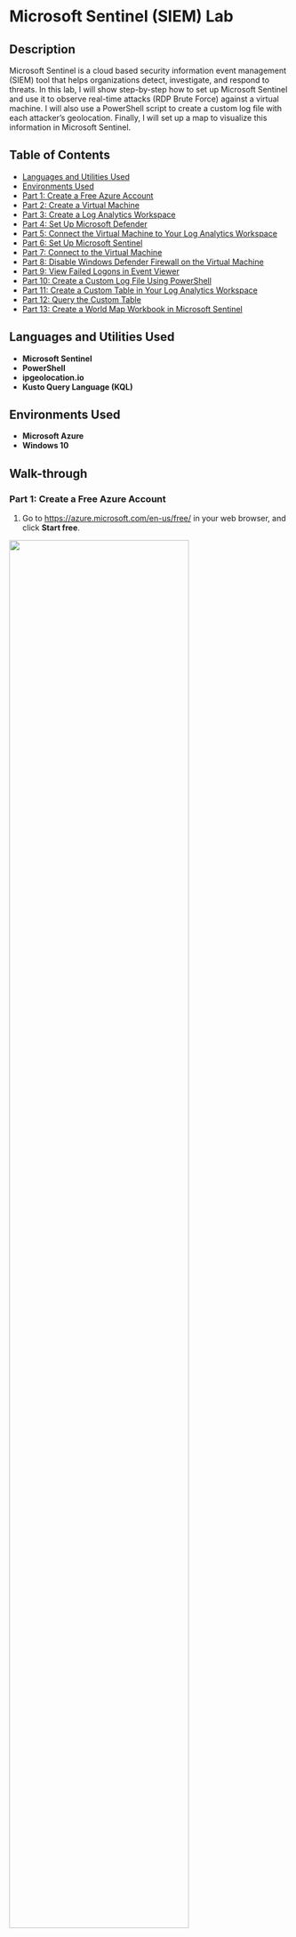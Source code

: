 # Microsoft Sentinel (SIEM) Lab

## Description

Microsoft Sentinel is a cloud based security information event management (SIEM) tool that helps organizations detect, investigate, and respond to threats. In this lab, I will show step-by-step how to set up Microsoft Sentinel and use it to observe real-time attacks (RDP Brute Force) against a virtual machine. I will also use a PowerShell script to create a custom log file with each attacker’s geolocation. Finally, I will set up a map to visualize this information in Microsoft Sentinel.

## Table of Contents

   * [Languages and Utilities Used](#Languages-and-Utilities-Used)
   * [Environments Used](#Environments-Used)
   * [Part 1: Create a Free Azure Account](#Part-1-Create-a-Free-Azure-Account)
   * [Part 2: Create a Virtual Machine](#Part-2-Create-a-Virtual-Machine)
   * [Part 3: Create a Log Analytics Workspace](#Part-3-Create-a-Log-Analytics-Workspace)
   * [Part 4: Set Up Microsoft Defender](#Part-4-Set-Up-Microsoft-Defender)
   * [Part 5: Connect the Virtual Machine to Your Log Analytics Workspace](#Part-5-Connect-the-Virtual-Machine-to-Your-Log-Analytics-Workspace)
   * [Part 6: Set Up Microsoft Sentinel](#Part-6-Set-Up-Microsoft-Sentinel)
   * [Part 7: Connect to the Virtual Machine](#Part-7-Connect-to-the-Virtual-Machine)
   * [Part 8: Disable Windows Defender Firewall on the Virtual Machine](#Part-8-Disable-Windows-Defender-Firewall-on-the-Virtual-Machine)
   * [Part 9: View Failed Logons in Event Viewer](#Part-9-View-Failed-Logons-in-Event-Viewer)
   * [Part 10: Create a Custom Log File Using PowerShell](#Part-10-Create-a-Custom-Log-File-Using-PowerShell)
   * [Part 11: Create a Custom Table in Your Log Analytics Workspace](#Part-11-Create-a-Custom-Table-in-Your-Log-Analytics-Workspace)
   * [Part 12: Query the Custom Table](#Part-12-Query-the-Custom-Table)
   * [Part 13: Create a World Map Workbook in Microsoft Sentinel](#Part-13-Create-a-World-Map-Workbook-in-Microsoft-Sentinel)

## Languages and Utilities Used

* **Microsoft Sentinel** 
* **PowerShell**
* **ipgeolocation.io**
* **Kusto Query Language (KQL)**

## Environments Used

* **Microsoft Azure**
* **Windows 10**

## Walk-through

### Part 1: Create a Free Azure Account

1. Go to https://azure.microsoft.com/en-us/free/ in your web browser, and click **Start free**.

<img src="https://github.com/emann615/ActiveDirectoryLab/assets/117882385/f1a499e8-ce41-466e-b728-50f7493173f0" height="80%" width="80%"/>
</br>
</br>

2. Create or sign in with a Microsoft account.

<img src="https://github.com/emann615/MicrosoftSentinelLab/assets/117882385/b1105114-239b-4fdf-bd78-828dc89b6bbe" height="80%" width="80%"/>
</br>
</br>

### Part 2: Create a Virtual Machine

1. Once you’re logged into Azure, type **Virtual machines** in the search box at the top of the page. Then select **Virtual machines** listed under **Services**.

<img src="https://github.com/emann615/ActiveDirectoryLab/assets/117882385/4cdd3648-6040-4995-a92c-40cd89f9db9f" height="80%" width="80%"/>
</br>
</br>

2. Click **Create**, and select **Azure virtual machine**.

<img src="https://github.com/emann615/ActiveDirectoryLab/assets/117882385/24a405ad-0c78-49c2-bf37-2a803505a633" height="80%" width="80%"/>
</br>
</br>

3. Next to **Resource group**, click **Create new**.

<img src="https://github.com/emann615/ActiveDirectoryLab/assets/117882385/21fc764d-611a-4d67-8a61-d060a6eb4471" height="80%" width="80%"/>
</br>
</br>

4. Name it **Honeypotlab**, and click **OK**.

<img src="https://github.com/emann615/ActiveDirectoryLab/assets/117882385/01cd5026-1e8b-4790-8365-c78de6906f6d" height="80%" width="80%"/>
</br>
</br>

5. Next to **Virtual machine name**, type in **honeypot-vm**.

<img src="https://github.com/emann615/ActiveDirectoryLab/assets/117882385/6bb604d8-18be-4250-b356-415f46c3e2b0" height="80%" width="80%"/>
</br>
</br>

6. Next to **Image**, select **Windows 10 Pro**.

<img src="https://github.com/emann615/ActiveDirectoryLab/assets/117882385/27607b0d-b76c-4ce0-8559-bb33fd35431e" height="80%" width="80%"/>
</br>
</br>

7. Next to **Size**, select **Standard_DS1 - vcpu, 3.5 GiB memory**.

<img src="https://github.com/emann615/ActiveDirectoryLab/assets/117882385/84b04b88-90bd-4c63-9529-4d219cb5c3fd" height="80%" width="80%"/>
</br>
</br>

8. Under **Administrator account**, type in a username and password you will use to log in to the virtual machine.

<img src="https://github.com/emann615/ActiveDirectoryLab/assets/117882385/2725c032-d947-4060-af6b-60e9c890d946" height="80%" width="80%"/>
</br>
</br>

9. Under **Licensing**, check the box next to **I confirm I have an eligible Windows 10/11 license with multi-tenant hosting rights**.

<img src="https://github.com/emann615/ActiveDirectoryLab/assets/117882385/5f8993ac-729c-4684-8140-f47b6a6672a1" height="80%" width="80%"/>
</br>
</br>

10. Click **Next** until you reach the **Networking** tab.

<img src="https://github.com/emann615/ActiveDirectoryLab/assets/117882385/4488ea9a-3c9a-4d2d-9feb-54f868b8db3e" height="80%" width="80%"/>
</br>
</br>

<img src="https://github.com/emann615/ActiveDirectoryLab/assets/117882385/a5008313-a0ac-4a8b-ba79-7b0db981b566" height="80%" width="80%"/>
</br>
</br>

11. Next to **NIC network security group**, select **Advanced**.

<img src="https://github.com/emann615/ActiveDirectoryLab/assets/117882385/5a8e1976-d54f-481f-bc4d-996de0fe74d2" height="80%" width="80%"/>
</br>
</br>

12. Next to **Configure network security group**, click **Create new**.

<img src="https://github.com/emann615/ActiveDirectoryLab/assets/117882385/b6e065ea-825a-4678-ba3f-56552cd303d1" height="80%" width="80%"/>
</br>
</br>

13. Under **Inbound rules**, click the three dots next to the default rule, and select **Remove**.

<img src="https://github.com/emann615/ActiveDirectoryLab/assets/117882385/ce9ceb9f-177c-4e7c-8f14-5ef1061fd2a9" height="80%" width="80%"/>
</br>
</br>

14. Click **+ Add an inbound rule**.

<img src="https://github.com/emann615/ActiveDirectoryLab/assets/117882385/391aef57-7f5f-4917-b7ef-d0130a62ebd1" height="80%" width="80%"/>
</br>
</br>

15. Under **Destination port ranges**, type "*" to select all ports.

<img src="https://github.com/emann615/ActiveDirectoryLab/assets/117882385/9e58942f-7df8-48e6-b510-b7cee68b927b" height="80%" width="80%"/>
</br>
</br>

16. Under **Priority**, type **100**.

<img src="https://github.com/emann615/ActiveDirectoryLab/assets/117882385/f8759cea-5d5a-4fe3-bc4d-5adda721865f" height="80%" width="80%"/>
</br>
</br>

17. Under **Name**, type **DANGER_ANY_IN**.

<img src="https://github.com/emann615/ActiveDirectoryLab/assets/117882385/7346abc4-2165-42b1-bf81-69c97f980ecd" height="80%" width="80%"/>
</br>
</br>

18. Click **Add**, and click **OK**. 

<img src="https://github.com/emann615/ActiveDirectoryLab/assets/117882385/ab5cb565-98af-458c-aba4-510f0f0d3202" height="80%" width="80%"/>
</br>
</br>

<img src="https://github.com/emann615/ActiveDirectoryLab/assets/117882385/fbce371a-44d2-43b9-a456-6d1d6b9c1149" height="80%" width="80%"/>
</br>
</br>

19. Click **Review + create**.

<img src="https://github.com/emann615/ActiveDirectoryLab/assets/117882385/e36ccdab-c5c9-4768-9a84-350cbf9d5280" height="80%" width="80%"/>
</br>
</br>

20. Click **Create**.

<img src="https://github.com/emann615/ActiveDirectoryLab/assets/117882385/94f6f255-6ecb-4090-b65c-4152ae4d64ce" height="80%" width="80%"/>
</br>
</br>

### Part 3: Create a Log Analytics Workspace

1. Type **log analytics** into the search box at the top of the page, and select **Log Analytics workspaces** listed under **Services**.

<img src="" height="80%" width="80%"/>
</br>
</br>

2. Click **Create log analytics workspace**.

<img src="" height="80%" width="80%"/>
</br>
</br>

3. Next to **Resource group**, select **Honeypotlab**.
4. Next to **Name**, type in **law-honeypot**.
   * I had to name it **law-honeypot4** because I did the lab multiple times.
5. Next to **Region**, select **West US 3**.
6. Click **Review + Create**.
7. Click **Create**.

### Part 4: Set Up Microsoft Defender

1. Type **defender** in the search box at the top of the page, and select **Microsoft Defender for Cloud** listed under **Services**.
2. From the left menu options, select **Environment settings**.
3. Click the dropdown arrow next to **Azure subscription 1**, and select **law-honeypot**. 
4. Under **Plan**, turn on **Foundation CSPM** and **Servers**. Then click **Save**.
5. Select the **Data collection** tab.
6. Select **All Events**, and click **Save**.

### Part 5: Connect the Virtual Machine to Your Log Analytics Workspace

1. Type **log analytics** into the search box at the top of the page, and select **Log Analytics workspaces** listed under **Services**.
2. Click **law-honeypot**.
3. From the left menu options, select **Virtual machines**.
4. Click **honeypot-vm**.
5. Click **Connect**.

### Part 6: Set Up Microsoft Sentinel

1. Open a new tab in your web browser.
2. Go to https://portal.azure.com/.
3. Type **sentinel** in the search box at the top of the page, and select **Microsoft Sentinel** listed under **Services**.
4. Click **Create Microsoft Sentinel**.
5. Under **Workspace**, select **law-honeypot**, and click **Add**.

### Part 7: Connect to the Virtual Machine

1. Click in the search box at the top of the page, and select **Virtual machines** listed under **Recent services**.
2. Click **honeypot-vm**.
3. Under **Public IP address**, copy the IP address of the virtual machine.
4. Click the **Start**, and run **Remote Desktop Connection**.
5. Next to **Computer**, paste in the IP address of the virtual machine, and click **Connect**.
6. Click **More choices**, and select **Use a different account**.
7. Type in the username and password you created for the virtual machine, and click **OK**.
8. Check the box next to **Don’t ask me again for connections to this computer**, and click **Yes**.
9. On the **Choose privacy settings for your device** screen, set all options to **No**, and click **Accept**.
10. Click **Yes** when asked “Do you want to allow your PC to be discoverable by other PCs and devices on this network?”

### Part 8: Disable Windows Defender Firewall on the Virtual Machine

1. Click **Start** on your physical computer, and run **Command Prompt**.
2. Enter the the following command:
  ```
  ping <virtual machine IP address> -t
  ```
  * The ping request will time out because Windows Defender Firewall is blocking connections between your physical computer and the virtual machine.
3. Go back to the virtual machine, click **Start**, and open **Windows Defender Firewall**.
   * Type **wf.msc** to go directly to the advanced settings.
4. Click **Windows Defender Firewall Properties**.
5. Go through the **Domain Profile**, **Private Profile**, and **Public Profile** tabs, and set the **Firewall state** to **Off**.
6. Click **Apply** and **OK**. 
7. Go back to **Command Prompt** on your physical computer.
   * The ping request should now be receiving replies back from the virtual machine.
8. Click **Close** to exit **Command Prompt**.

### Part 9: View Failed Logons in Event Viewer

1. Go back to the virtual machine, click **Start**, and open **Event Viewer**.
2. Click the dropdown arrow next to **Windows Logs**, and select **Security**.
3. Click **Start** on your physical computer, and open **Remote Desktop Connection**.
4. Try to log in using a fake username and password.
   * You will see a message that says “Your credentials did not work”.
5. Go back to the virtual machine, right click inside **Event Viewer**, and click **Refresh**.
6. Find the entry with **EventID 4625**, and double click it to view the **Event Properties**.
   * This window will show you different information about the security event, such as the account name that was used, the failure reason, and the source network address.

### Part 10: Create a Custom Log File Using PowerShell

1. Click **Start** on the virtual machine, and open **Windows PowerShell ISE**.
2. Click **New Script**.
3. Open **Microsoft Edge**, and go to the PowerShell script using the following link: https://github.com/emann615/Sentinel-Lab/blob/main/Custom_Security_Log_Exporter.ps1
4. Copy the script, and paste it into **PowerShell**.
5. Go to the following link in **Microsoft Edge**: https://ipgeolocation.io/
6. Click **Get Free API Access**.
7. Fill out the name, email, and password information, and click **Sign Up**.
   * You can also sign up using a Google or GitHub account.
8. Once you are logged in, copy the API key.
9. Paste the API key into the Powershell script next to **$API_KEY**.
10. Save the PowerShell script under the name **Log_Exporter**.
11. Click **Run Script**.
    * The script will take failed RDP events from Windows Event Viewer and use the API key to find the geolocation. Then it will output that information into a file named **failed_rdp.log**.

<img src="" height="80%" width="80%"/>
</br>
</br>

12. Perform some more failed logons to see them added to the list.
    * You can find the failed_rdp.log file by opening **File Explorer** and pasting in the following directory path: **C:\ProgramData**
      * **File format:** latitude, longitude, destination, username, source, state, country, label, datetime

<img src="" height="80%" width="80%"/>
</br>
</br>

### Part 11: Create a Custom Table in Your Log Analytics Workspace

1. Open the **failed_rdp.log** file, and copy all the information.

<img src="https://github.com/emann615/ActiveDirectoryLab/assets/117882385/0742fc50-3102-40be-a6dd-46f1bee426d1" height="80%" width="80%"/>
</br>
</br>

<img src="https://github.com/emann615/ActiveDirectoryLab/assets/117882385/2e86f678-0ce6-430d-81cc-99e8742f4bec" height="80%" width="80%"/>
</br>
</br>

2. Go back to your physical computer, and create a new text document using **Notepad**.

3. Paste the information from the **failed_rdp.log** file into the Notepad text document.

<img src="https://github.com/emann615/ActiveDirectoryLab/assets/117882385/6b4a9868-60d1-4727-af1d-f642d0da6931" height="80%" width="80%"/>
</br>
</br>

4. Save the file to the **Desktop** folder of your physical computer under the name **failed_rdp**.

<img src="https://github.com/emann615/ActiveDirectoryLab/assets/117882385/1892d93d-8540-4df8-bdaf-2fab58a32aea" height="80%" width="80%"/>
</br>
</br>

5. Go back to the log analytics workspace you created in Microsoft Azure named **law-honeypot**.

<img src="https://github.com/emann615/ActiveDirectoryLab/assets/117882385/e548c7bf-93b6-4f55-99df-8f5c8e685a38" height="80%" width="80%"/>
</br>
</br>

6. Select **Tables** from the left menu options.

<img src="https://github.com/emann615/ActiveDirectoryLab/assets/117882385/32c16676-508f-4a65-bf77-e4bbd726cb4d" height="80%" width="80%"/>
</br>
</br>

7. Click **Create**, and select **New custom log (MMA-based)**.

<img src="https://github.com/emann615/ActiveDirectoryLab/assets/117882385/0c5eb1cb-3ad4-4d46-9159-42b550fce742" height="80%" width="80%"/>
</br>
</br>

8. Next to **Select a sample log**, click **Select a file**.

<img src="https://github.com/emann615/ActiveDirectoryLab/assets/117882385/2c773d5b-df10-4dd6-b6a8-3622a99170fb" height="80%" width="80%"/>
</br>
</br>

9. Select the **failed_rdp** file you saved to the **Desktop** folder, and click **Open**.  

<img src="https://github.com/emann615/ActiveDirectoryLab/assets/117882385/dedbd2ec-327a-441a-8195-67eae886e209" height="80%" width="80%"/>
</br>
</br>

10. Click **Next**.

<img src="https://github.com/emann615/ActiveDirectoryLab/assets/117882385/601334c7-d1b1-411a-a4d5-f4ef4a36a383" height="80%" width="80%"/>
</br>
</br>

11. Make sure the information under **Records** looks correct. Then click **Next**.

<img src="https://github.com/emann615/ActiveDirectoryLab/assets/117882385/a7942b38-bb93-4d22-a7c4-5d59e77321f1" height="80%" width="80%"/>
</br>
</br>

12. Under **Type**, select **Windows**.

<img src="https://github.com/emann615/ActiveDirectoryLab/assets/117882385/45de51e9-6d56-4caf-845e-d826412c0340" height="80%" width="80%"/>
</br>
</br>

13. Under **Path**, type in the path to the **failed_rdp.log** file on the virtual machine. Then click **Next**.
    * Path: **C:\ProgramData\failed_rdp.log**

<img src="https://github.com/emann615/ActiveDirectoryLab/assets/117882385/ae397902-d2f9-4253-b6b9-1acfbd29e172" height="80%" width="80%"/>
</br>
</br>

14. In the box next to **Custom log name**, type **FAILED_RDP_WITH_GEO**. Then click **Next**.

<img src="https://github.com/emann615/ActiveDirectoryLab/assets/117882385/7b0ea1db-0616-4181-89ce-e378b1429b66" height="80%" width="80%"/>
</br>
</br>

15. Click **Create** to create the custom table.

<img src="https://github.com/emann615/ActiveDirectoryLab/assets/117882385/bacfc6bd-2c9c-490a-b673-94533f8ee49d" height="80%" width="80%"/>
</br>
</br>

### Part 12: Query the Custom Table

1. Select **Logs** from the left menu options.

<img src="https://github.com/emann615/ActiveDirectoryLab/assets/117882385/8cde1055-22f0-45e5-9e29-939c9b8a447b" height="80%" width="80%"/>
</br>
</br>

2. Exit the **Queries window**.

<img src="https://github.com/emann615/ActiveDirectoryLab/assets/117882385/366cf456-b8e7-4b45-a245-d61c3dd4ee73" height="80%" width="80%"/>
</br>
</br>

3. Type in **FAILED_RDP_WITH_GEO_CL**, and click **Run**.
   * If no results are found, you may need to wait 15-20 minutes. Then try to run the query again.

<img src="https://github.com/emann615/ActiveDirectoryLab/assets/117882385/2261c0f7-5fac-41b9-a4b5-8af240c6cccf" height="80%" width="80%"/>
</br>
</br>

<img src="https://github.com/emann615/ActiveDirectoryLab/assets/117882385/9e379d02-f5c6-4661-8e0e-45b36e9c3f4b" height="80%" width="80%"/>
</br>
</br>

4. Once the query starts receiving information, view the items listed under **Results**.

<img src="https://github.com/emann615/ActiveDirectoryLab/assets/117882385/ce6468c5-b857-4026-9067-cdf307afe4bf" height="80%" width="80%"/>
</br>
</br>

5. Check the **RawData** column to make sure it has all the information that is being collected in the failed_rdp.log file on your virtual machine.

<img src="https://github.com/emann615/ActiveDirectoryLab/assets/117882385/47472fab-1389-4a5e-b7de-a1319ad15877" height="80%" width="80%"/>
</br>
</br>

6. You can perform some more failed logons, and run the query again to see that the new logs are added to the results.

<img src="https://github.com/emann615/ActiveDirectoryLab/assets/117882385/1bdee649-e660-4136-8166-915aee0ec644" height="80%" width="80%"/>
</br>
</br>

<img src="https://github.com/emann615/ActiveDirectoryLab/assets/117882385/16bfe519-f5be-4d99-8dc4-4ec6ed3392a2" height="80%" width="80%"/>
</br>
</br>

### Part 13: Create a World Map Workbook in Microsoft Sentinel

1. Click the search box at the top of the page, and select **Microsoft Sentinel** listed under **Recent services**.

<img src="https://github.com/emann615/ActiveDirectoryLab/assets/117882385/91487318-75ef-40b6-a3a4-3ef2d8f081f4" height="80%" width="80%"/>
</br>
</br>

2. A pop up will appear that says “Your unsaved edits will be discarded”. Click **OK**.

<img src="https://github.com/emann615/ActiveDirectoryLab/assets/117882385/f28bfc9c-fd6e-4ddb-9f23-0aea7bd982fd" height="80%" width="80%"/>
</br>
</br>

3. Click **law-honeypot**.
   * If you click the toggle next to **New overview**, you can switch between the old overview layout and the new overview layout.

<img src="https://github.com/emann615/ActiveDirectoryLab/assets/117882385/4d0ef6b3-6b6e-4b63-a7ce-3d70adbb669f" height="80%" width="80%"/>
</br>
</br>

<img src="https://github.com/emann615/ActiveDirectoryLab/assets/117882385/c5e0648b-7b58-4543-bbb5-9b13a7f238b0" height="80%" width="80%"/>
</br>
</br>

<img src="https://github.com/emann615/ActiveDirectoryLab/assets/117882385/954619b5-7733-4b81-83f2-470ae8b472ae" height="80%" width="80%"/>
</br>
</br>

4. Select **Workbooks** from the left menu options.

<img src="https://github.com/emann615/ActiveDirectoryLab/assets/117882385/dc059283-5a00-453d-8d64-f1d38d472ea5" height="80%" width="80%"/>
</br>
</br>

5. Click **Add workbook**.

<img src="https://github.com/emann615/ActiveDirectoryLab/assets/117882385/b977a591-6c09-4385-8e0b-708859d4ece5" height="80%" width="80%"/>
</br>
</br>

6. Click **Edit**.

<img src="https://github.com/emann615/ActiveDirectoryLab/assets/117882385/3c9e214d-d960-4ace-a422-dfa9b08778d0" height="80%" width="80%"/>
</br>
</br>

7. Delete the default queries by clicking the three dots next to **Edit** on the right side, and selecting **Remove**.

<img src="https://github.com/emann615/ActiveDirectoryLab/assets/117882385/05c62180-9e17-41a9-bc5d-d530b75fbf87" height="80%" width="80%"/>
</br>
</br>

8. In the pop up that asks “Remove query?” click **Yes**.

<img src="https://github.com/emann615/ActiveDirectoryLab/assets/117882385/33de3740-f5a9-482f-9ce4-e5dcce0d629b" height="80%" width="80%"/>
</br>
</br>

9. Repeat **steps 7-8** to remove the second default query.

<img src="https://github.com/emann615/ActiveDirectoryLab/assets/117882385/deecbcea-4cd2-472d-915d-a7c59adafa11" height="80%" width="80%"/>
</br>
</br>

<img src="https://github.com/emann615/ActiveDirectoryLab/assets/117882385/bb913600-90f9-4a92-94ea-440a82a1ce3a" height="80%" width="80%"/>
</br>
</br>

10. Click **Add**, and select **Add query**.

<img src="https://github.com/emann615/ActiveDirectoryLab/assets/117882385/4cceda36-ccc8-4ae6-80a8-ee8eee810b90" height="80%" width="80%"/>
</br>
</br>

11. Copy and paste the following query:
```
FAILED_RDP_WITH_GEO_CL
| extend CSVFields  = split(RawData, ',')
| extend Latitude = tostring(CSVFields[0])
| extend Longitude = tostring(CSVFields[1]) 
| extend Destination = tostring(CSVFields[2]) 
| extend Username = tostring(CSVFields[3])
| extend Source = tostring(CSVFields[4])
| extend State = tostring(CSVFields[5])
| extend Country = tostring(CSVFields[6])
| extend Label = tostring(CSVFields[7])
| extend DateTime = todatetime(CSVFields[8])
| summarize event_count=count() by tostring(CSVFields[4]), tostring(CSVFields[0]), tostring(CSVFields[1]), tostring(CSVFields[6]), tostring(CSVFields[7]), tostring(CSVFields[2])
| where CSVFields_2 != "samplehost"
| where CSVFields_4 != ""
```

<img src="https://github.com/emann615/ActiveDirectoryLab/assets/117882385/56ac910d-f59e-411f-aafe-7bbe4bf830c1" height="80%" width="80%"/>
</br>
</br>

<img src="https://github.com/emann615/ActiveDirectoryLab/assets/117882385/b5428458-31e0-4010-b60f-ec6de9c2dfea" height="80%" width="80%"/>
</br>
</br>

<img src="https://github.com/emann615/ActiveDirectoryLab/assets/117882385/f755ce23-416a-49f8-9cc1-4e078fc9151d" height="80%" width="80%"/>
</br>
</br>

12. Click **Run Query**.

<img src="https://github.com/emann615/ActiveDirectoryLab/assets/117882385/79a6b2bb-8312-4c34-be9e-513d870e6d42" height="80%" width="80%"/>
</br>
</br>

13. Under **Visualization**, click the dropdown arrow, and select **Map**.

<img src="https://github.com/emann615/ActiveDirectoryLab/assets/117882385/22a2518e-db7f-465b-8cfa-b2de1b539de3" height="80%" width="80%"/>
</br>
</br>

14. Add the following settings:
    * **Location info using:** Latitude/Longitude
    * **Latitude:** CSVFields_0
    * **Longitude:** CSVFields_1
    * **Size by:** event_count
    * **Metric Label:** CSVFields_7
    * **Metric Value:** event_count

<img src="https://github.com/emann615/ActiveDirectoryLab/assets/117882385/3f18fa26-adef-47dc-9abf-6d32d77ad8d1" height="80%" width="80%"/>
</br>
</br>

<img src="https://github.com/emann615/ActiveDirectoryLab/assets/117882385/af2247ad-f55c-45b7-9474-1418609ff854" height="80%" width="80%"/>
</br>
</br>

15. Click **Apply**. Then click **Save and Close** to save the map settings.

<img src="https://github.com/emann615/ActiveDirectoryLab/assets/117882385/b2646138-d1b7-46da-a7a5-baacfe84fa3f" height="80%" width="80%"/>
</br>
</br>

16. Click **Save** to save the query.

<img src="https://github.com/emann615/ActiveDirectoryLab/assets/117882385/ea8af3e8-118b-4ad6-ada6-782e78580e51" height="80%" width="80%"/>
</br>
</br>

17. Under **Title**, type **Failed RDP World Map**.

18. Under **Resource group**, select **Honeypotlab**.

19. Under **Location**, select **(US) West US 3**.

20. Click **Apply**.

<img src="https://github.com/emann615/ActiveDirectoryLab/assets/117882385/6c8198bc-1cfe-4e7d-9743-44f73cfbdab6" height="80%" width="80%"/>
</br>
</br>

21. Click **Auto refresh**, and select **5 minutes**. Then click **Apply**.

<img src="https://github.com/emann615/ActiveDirectoryLab/assets/117882385/254ba068-c9d4-45fa-a4d0-e058db587c31" height="80%" width="80%"/>
</br>
</br>

22. Check this map throughout the day to see the number of failed RDP attempts and where they are coming from.
